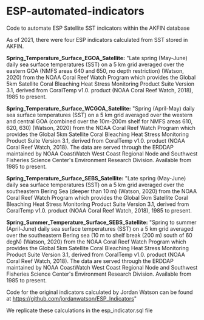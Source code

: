 # ESP-automated-indicators
Code to automate ESP Satellite SST indicators within the AKFIN database

As of 2021, there were four ESP indicators calculated from SST stored in AKFIN.

**Spring_Temperature_Surface_EGOA_Satellite:** "Late spring (May-June) daily sea surface temperatures (SST) on a 5 km grid averaged over the eastern GOA (NMFS areas 640 and 650, no depth restriction) (Watson, 2020) from the NOAA Coral Reef Watch Program which provides the Global 5km Satellite Coral Bleaching Heat Stress Monitoring Product Suite Version 3.1, derived from CoralTemp v1.0. product (NOAA Coral Reef Watch, 2018), 1985 to present.

**Spring_Temperature_Surface_WCGOA_Satellite:** "Spring (April-May) daily sea surface temperatures (SST) on a 5 km grid averaged over the western and central GOA (combined over the 10m-200m shelf for NMFS areas 610, 620, 630) (Watson, 2020) from the NOAA Coral Reef Watch Program which provides the Global 5km Satellite Coral Bleaching Heat Stress Monitoring Product Suite Version 3.1, derived from CoralTemp v1.0. product (NOAA Coral Reef Watch, 2018). The data are served through the ERDDAP maintained by NOAA CoastWatch West Coast Regional Node and Southwest Fisheries Science Center's Environment Research Division. Available from 1985 to present.

**Spring_Temperature_Surface_SEBS_Satellite:** "Late spring (May-June) daily sea surface temperatures (SST) on a 5 km grid averaged over the southeastern Bering Sea (deeper than 10 m) (Watson, 2020) from the NOAA Coral Reef Watch Program which provides the Global 5km Satellite Coral Bleaching Heat Stress Monitoring Product Suite Version 3.1, derived from CoralTemp v1.0. product (NOAA Coral Reef Watch, 2018), 1985 to present.

**Spring_Summer_Temperature_Surface_SEBS_Satellite:** "Spring to summer (April-June) daily sea surface temperatures (SST) on a 5 km grid averaged over the southeastern Bering sea (10 m to shelf break (200 m) south of 60 degN) (Watson, 2020) from the NOAA Coral Reef Watch Program which provides the Global 5km Satellite Coral Bleaching Heat Stress Monitoring Product Suite Version 3.1, derived from CoralTemp v1.0. product (NOAA Coral Reef Watch, 2018). The data are served through the ERDDAP maintained by NOAA CoastWatch West Coast Regional Node and Southwest Fisheries Science Center's Environment Research Division.  Available from 1985 to present.

 Code for the original indicators calculated by Jordan Watson can be found at https://github.com/jordanwatson/ESP_Indicators"
 
 We replicate these calculations in the esp_indicator.sql file




